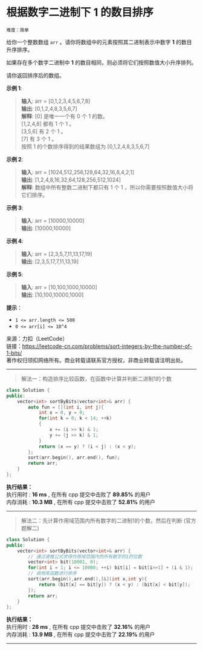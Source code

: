 # 根据数字二进制下 1 的数目排序 #  
`难度：简单` 

给你一个整数数组 `arr` 。请你将数组中的元素按照其二进制表示中数字 **1** 的数目升序排序。  

如果存在多个数字二进制中 **1** 的数目相同，则必须将它们按照数值大小升序排列。  

请你返回排序后的数组。   

**示例 1**:  
>**输入**: arr = [0,1,2,3,4,5,6,7,8]  
>**输出**: [0,1,2,4,8,3,5,6,7]  
>**解释**: [0] 是唯一一个有 0 个 1 的数。  
>[1,2,4,8] 都有 1 个 1 。  
>[3,5,6] 有 2 个 1 。  
>[7] 有 3 个 1 。  
>按照 1 的个数排序得到的结果数组为 [0,1,2,4,8,3,5,6,7]  

**示例 2**:  
>**输入**: arr = [1024,512,256,128,64,32,16,8,4,2,1]  
>**输出**: [1,2,4,8,16,32,64,128,256,512,1024]  
>**解释**: 数组中所有整数二进制下都只有 1 个 1 ，所以你需要按照数值大小将它们排序。  

**示例 3**:  
>**输入**: arr = [10000,10000]  
>**输出**: [10000,10000]  

**示例 4**:  
>**输入**: arr = [2,3,5,7,11,13,17,19]  
>**输出**: [2,3,5,17,7,11,13,19]  

**示例 5**:  
>**输入**: arr = [10,100,1000,10000]  
>**输出**: [10,100,10000,1000]  

**提示**：  
- `1 <= arr.length <= 500`  
- `0 <= arr[i] <= 10^4`  

来源：力扣（LeetCode）  
链接：https://leetcode-cn.com/problems/sort-integers-by-the-number-of-1-bits/  
著作权归领扣网络所有。商业转载请联系官方授权，非商业转载请注明出处。  

---  
>解法一：构造排序比较函数，在函数中计算并判断二进制1的个数  

```C++  
class Solution {
public:
    vector<int> sortByBits(vector<int>& arr) {
        auto fun = [](int i, int j){
            int x = 0, y = 0;
            for(int k = 0; k < 14; ++k)
            {
                x += (i >> k) & 1;
                y += (j >> k) & 1;
            }
            return (x == y) ? (i < j) : (x < y);
        };
        sort(arr.begin(), arr.end(), fun);
        return arr;
    }
};
```  

**执行结果：**  
执行用时 : **16 ms** , 在所有 cpp 提交中击败了 **89.85%** 的用户  
内存消耗 : **10.3 MB** , 在所有 cpp 提交中击败了 **52.81%** 的用户  

---  
>解法二：先计算作用域范围内所有数字的二进制1的个数，然后在判断 (官方题解二)  

```C++  
class Solution {
public:
    vector<int> sortByBits(vector<int>& arr) {
        // 通过递推公式求得作用域范围内的所有数字的1的位数
        vector<int> bit(10001, 0);
        for(int i = 1; i <= 10000; ++i) bit[i] = bit[i>>1] + (i & 1);
        // 调用库函数进行排序
        sort(arr.begin(),arr.end(),[&](int x,int y){
            return (bit[x] == bit[y]) ? (x < y) : (bit[x] < bit[y]);
        });
        return arr;
    }
};
```  

**执行结果：**  
执行用时 : **28 ms** , 在所有 cpp 提交中击败了 **32.16%** 的用户  
内存消耗 : **13.9 MB** , 在所有 cpp 提交中击败了 **22.19%** 的用户  

---  